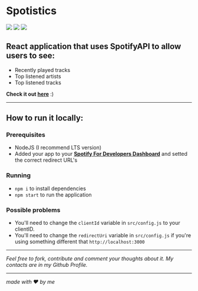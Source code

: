 # Spotistics
![](https://i.imgur.com/JXw8s4B.png)
![](https://i.imgur.com/24Ern4K.png)
![](https://i.imgur.com/OiosVYm.png)

## React application that uses SpotifyAPI to allow users to see:
 - Recently played tracks
 - Top listened artists
 - Top listened tracks

**Check it out [here](https://arthurwerle.github.io/Spotistics/)** :)

___

## How to run it locally:
 ### Prerequisites
  - NodeJS (I recommend LTS version)
  - Added your app to your **[Spotify For Developers Dashboard](https://developer.spotify.com/dashboard/)** and setted the correct redirect URL's
  
 ### Running
  - `npm i` to install dependencies
  - `npm start` to run the application
  
 ### Possible problems
  - You'll need to change the `clientId` variable in `src/config.js` to your clientID.
  - You'll need to change the `redirectUri` variable in `src/config.js` if you're using something different that `http://localhost:3000`  
___

*Feel free to fork, contribute and comment your thoughts about it.
My contacts are in my Github Profile.*

___

*made with :heart: by me*
